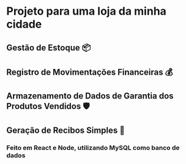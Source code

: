 # Projeto para uma loja da minha cidade

## Gestão de Estoque 📦
## Registro de Movimentações Financeiras 💰
## Armazenamento de Dados de Garantia dos Produtos Vendidos 🛡️
## Geração de Recibos Simples 🧾

### Feito em React e Node, utilizando MySQL como banco de dados